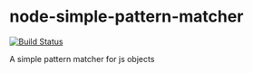 # node-simple-pattern-matcher

[![Build Status](https://secure.travis-ci.org/miguel-vila/node-simple-pattern-matcher.png)](http://travis-ci.org/miguel-vila/node-simple-pattern-matcher)

A simple pattern matcher for js objects